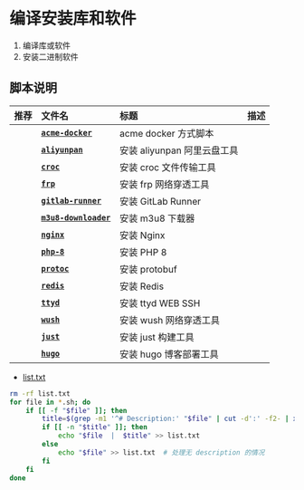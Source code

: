 # 编译安装库和软件

1. 编译库或软件   
2. 安装二进制软件


## 脚本说明

| **推荐** | **文件名** | **标题** | **描述** |
|:---|:---|:---|:---|
| | [**`acme-docker`**](acme-docker.sh) | acme docker 方式脚本 |
| | [**`aliyunpan`**](aliyunpan.sh)  |  安装 aliyunpan 阿里云盘工具 |
| | [**`croc`**](croc.sh)  |  安装 croc 文件传输工具 |
| | [**`frp`**](frp.sh)  |  安装 frp 网络穿透工具|
| | [**`gitlab-runner`**](gitlab-runner.sh)  |  安装 GitLab Runner |
| | [**`m3u8-downloader`**](m3u8-downloader.sh)  |  安装 m3u8 下载器 |
| | [**`nginx`**](nginx.sh)  |  安装 Nginx |
| | [**`php-8`**](php-8.sh)  |  安装 PHP 8 |
| | [**`protoc`**](protoc.sh)  |  安装 protobuf |
| | [**`redis`**](redis.sh)  |  安装 Redis |
| | [**`ttyd`**](ttyd.sh)  |  安装 ttyd WEB SSH |
| | [**`wush`**](wush.sh)  |  安装 wush 网络穿透工具 |
| | [**`just`**](just.sh)  | 安装 just 构建工具 |
| | [**`hugo`**](hugo.sh)  | 安装 hugo 博客部署工具 |

- [list.txt](list.txt)

```bash
rm -rf list.txt
for file in *.sh; do
    if [[ -f "$file" ]]; then
        title=$(grep -m1 '^# Description:' "$file" | cut -d':' -f2- | xargs)  # 提取标题
        if [[ -n "$title" ]]; then
            echo "$file  |  $title" >> list.txt
        else
            echo "$file" >> list.txt  # 处理无 description 的情况
        fi
    fi
done
```
